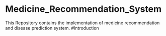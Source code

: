 # Medicine_Recommendation_System
This Repository contains the implementation of medicine recommendation and disease prediction system.
#Introduction
